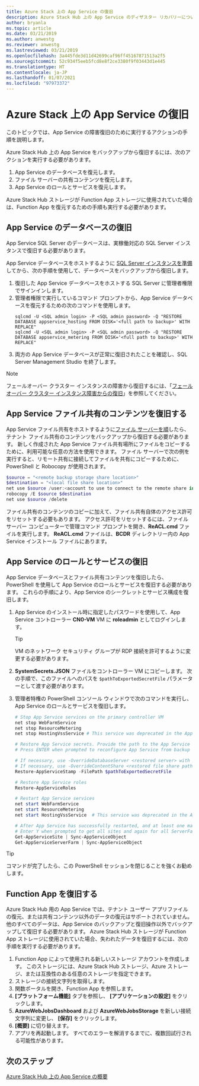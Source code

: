```yaml
---
title: Azure Stack 上の App Service の復旧
description: Azure Stack Hub 上の App Service のディザスター リカバリーについて説明します。
author: bryanla
ms.topic: article
ms.date: 03/21/2019
ms.author: anwestg
ms.reviewer: anwestg
ms.lastreviewed: 03/21/2019
ms.openlocfilehash: 3a445fde3d11d42699caf96ff45167871513a2f5
ms.sourcegitcommit: 52c934f5eeb5fcd8e8f2ce3380f9f03443d1e445
ms.translationtype: HT
ms.contentlocale: ja-JP
ms.lasthandoff: 01/07/2021
ms.locfileid: "97973372"
---
```

# <a name="app-service-recovery-on-azure-stack-hub"></a>Azure Stack 上の App Service の復旧

このトピックでは、App Service の障害復旧のために実行するアクションの手順を説明します。

Azure Stack Hub 上の App Service をバックアップから復旧するには、次のアクションを実行する必要があります。
1. App Service のデータベースを復元します。
2. ファイル サーバーの共有コンテンツを復元します。
3. App Service のロールとサービスを復元します。

Azure Stack Hub ストレージが Function App ストレージに使用されていた場合は、Function App を復元するための手順も実行する必要があります。

## <a name="restore-the-app-service-databases"></a>App Service のデータベースの復旧
App Service SQL Server のデータベースは、実稼働対応の SQL Server インスタンスで復旧する必要があります。 

App Service データベースをホストするように [SQL Server インスタンスを準備](azure-stack-app-service-before-you-get-started.md#prepare-the-sql-server-instance)してから、次の手順を使用して、データベースをバックアップから復旧します。

1. 復旧した App Service データベースをホストする SQL Server に管理者権限でサインインします。
2. 管理者権限で実行しているコマンド プロンプトから、App Service データベースを復元するための次のコマンドを使用します。
    ```dos
    sqlcmd -U <SQL admin login> -P <SQL admin password> -Q "RESTORE DATABASE appservice_hosting FROM DISK='<full path to backup>' WITH REPLACE"
    sqlcmd -U <SQL admin login> -P <SQL admin password> -Q "RESTORE DATABASE appservice_metering FROM DISK='<full path to backup>' WITH REPLACE"
    ```
3. 両方の App Service データベースが正常に復旧されたことを確認し、SQL Server Management Studio を終了します。

> [!NOTE]
> フェールオーバー クラスター インスタンスの障害から復旧するには、「[フェールオーバー クラスター インスタンス障害からの復旧](/sql/sql-server/failover-clusters/windows/recover-from-failover-cluster-instance-failure?view=sql-server-2017&preserve-view=true)」を参照してください。 

## <a name="restore-the-app-service-file-share-content"></a>App Service ファイル共有のコンテンツを復旧する
App Service ファイル共有をホストするように[ファイル サーバーを順](azure-stack-app-service-before-you-get-started.md#prepare-the-file-server)したら、テナント ファイル共有のコンテンツをバックアップから復旧する必要があります。 新しく作成された App Service ファイル共有場所にファイルをコピーするために、利用可能な任意の方法を使用できます。 ファイル サーバーで次の例を実行すると、リモート共有に接続してファイルを共有にコピーするために、PowerShell と Robocopy が使用されます。

```powershell
$source = "<remote backup storage share location>"
$destination = "<local file share location>"
net use $source /user:<account to use to connect to the remote share in the format of domain\username> *
robocopy /E $source $destination
net use $source /delete
```

ファイル共有のコンテンツのコピーに加えて、ファイル共有自体のアクセス許可をリセットする必要もあります。 アクセス許可をリセットするには、ファイル サーバー コンピューターで管理コマンド プロンプトを開き、**ReACL.cmd** ファイルを実行します。 **ReACL.cmd** ファイルは、**BCDR** ディレクトリー内の App Service インストール ファイルにあります。

## <a name="restore-app-service-roles-and-services"></a>App Service のロールとサービスの復旧
App Service データベースとファイル共有コンテンツを復旧したら、PowerShell を使用して App Service のロールとサービスを復旧する必要があります。 これらの手順により、App Service のシークレットとサービス構成を復旧します。  

1. App Service のインストール時に指定したパスワードを使用して、App Service コントローラー **CN0-VM** VM に **roleadmin** としてログインします。 
    > [!TIP]
    > VM のネットワーク セキュリティ グループが RDP 接続を許可するように変更する必要があります。 
2. **SystemSecrets.JSON** ファイルをコントローラー VM にコピーします。 次の手順で、このファイルへのパスを `$pathToExportedSecretFile` パラメーターとして渡す必要があります。
3. 管理者特権の PowerShell コンソール ウィンドウで次のコマンドを実行し、App Service のロールとサービスを復旧します。

    ```powershell
    # Stop App Service services on the primary controller VM
    net stop WebFarmService
    net stop ResourceMetering
    net stop HostingVssService # This service was deprecated in the App Service 1.5 release and is not required after the App Service 1.4 release.

    # Restore App Service secrets. Provide the path to the App Service secrets file copied from backup. For example, C:\temp\SystemSecrets.json.
    # Press ENTER when prompted to reconfigure App Service from backup 

    # If necessary, use -OverrideDatabaseServer <restored server> with Restore-AppServiceStamp when the restored database server has a different address than backed-up deployment.
    # If necessary, use -OverrideContentShare <restored file share path> with Restore-AppServiceStamp when the restored file share has a different path from backed-up deployment.
    Restore-AppServiceStamp -FilePath $pathToExportedSecretFile 

    # Restore App Service roles
    Restore-AppServiceRoles

    # Restart App Service services
    net start WebFarmService
    net start ResourceMetering
    net start HostingVssService  # This service was deprecated in the App Service 1.5 release and is not required after the App Service 1.4 release.

    # After App Service has successfully restarted, and at least one management server is in ready state, synchronize App Service objects to complete the restore
    # Enter Y when prompted to get all sites and again for all ServerFarm entities.
    Get-AppServiceSite | Sync-AppServiceObject
    Get-AppServiceServerFarm | Sync-AppServiceObject
    ```

> [!TIP]
> コマンドが完了したら、この PowerShell セッションを閉じることを強くお勧めします。

## <a name="restore-function-apps"></a>Function App を復旧する 
Azure Stack Hub 用の App Service では、テナント ユーザー アプリファイルの復元、または共有コンテンツ以外のデータの復元はサポートされていません。 他のすべてのデータは、App Service のバックアップと復旧操作以外でバックアップして復旧する必要があります。 Azure Stack Hub ストレージが Function App ストレージに使用されていた場合、失われたデータを復旧するには、次の手順を実行する必要があります。

1. Function App によって使用される新しいストレージ アカウントを作成します。 このストレージには、Azure Stack Hub ストレージ、Azure ストレージ、または互換性のある任意のストレージを指定できます。
2. ストレージの接続文字列を取得します。
3. 関数ポータルを開き、Function App を参照します。
4. **[プラットフォーム機能]** タブを参照し、 **[アプリケーションの設定]** をクリックします。
5. **AzureWebJobsDashboard** および **AzureWebJobsStorage** を新しい接続文字列に変更し、 **[保存]** をクリックします。
6. **[概要]** に切り替えます。
7. アプリを再起動します。 すべてのエラーを解消するまでに、複数回試行される可能性があります。

## <a name="next-steps"></a>次のステップ
[Azure Stack Hub 上の App Service の概要](azure-stack-app-service-overview.md)
